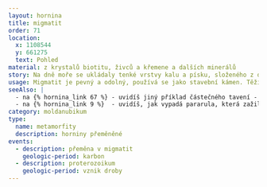 ```yaml
---
layout: hornina
title: migmatit
order: 71
location:
  x: 1108544
  y: 661275
  text: Pohled
material: z krystalů biotitu, živců a křemene a dalších minerálů
story: Na dně moře se ukládaly tenké vrstvy kalu a písku, složeného z drobounkých úlomků starších hornin. Zpevněním sedimentů vzniklo souvrství drob a břidlic. Při variském vrásnění byly vrstvy sedimentů zprohýbány do vrás a zatlačeny do hloubky několika kilometrů. Do jejich blízkosti proniklo žhavé magma, z kterého vznikl granodiorit ("pohledská žula"). Vrstvy drob se v blízkosti magmatu tak ohřály, že se některé minerály (hlavně křemen a živec) začaly tavit, kdežto tmavé minerály, které snesou vyšší teplotu, zůstaly v pevném stavu. Když hornina opět vychladla a  světlé minerály znovbu vykrystalizovaly, uspořádání horniny se změnilo - vznikl migmatit. Mnohem později se migmatit díky erozi opět dostal na povrch Země.
usage: Migmatit je pevný a odolný, používá se jako stavební kámen. Těží se v lomu, drtí se na menší kousky, které se pak třídí podle velikosti. Přidává se do betonových a asfaltových směsí pro stavební účely. 
seeAlso: |
  - na {% hornina_link 67 %} - uvidíš jiný příklad částečného tavení - migmatitizace pararuly
  - na {% hornina_link 9 %}  - uvidíš, jak vypadá pararula, která zažila totéž co já, ale ohřála se o něco méně
category: moldanubikum
type:
  name: metamorfity
  description: horniny přeměněné
events:
  - description: přeměna v migmatit
    geologic-period: karbon
  - description: proterozoikum
    geologic-period: vznik droby
---
```


